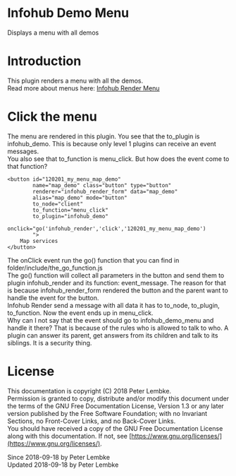 # Infohub Demo Menu
Displays a menu with all demos  

# Introduction
This plugin renders a menu with all the demos.  
Read more about menus here: [Infohub Render Menu](plugin,infohub_rendermenu)  

# Click the menu
The menu are rendered in this plugin. You see that the to_plugin is infohub_demo. This is because only level 1 plugins can receive an event messages.  
You also see that to_function is menu_click. But how does the event come to that function?  

```
<button id="120201_my_menu_map_demo"
        name="map_demo" class="button" type="button"
        renderer="infohub_render_form" data="map_demo"
        alias="map_demo" mode="button"
        to_node="client"
        to_function="menu_click"
        to_plugin="infohub_demo"
        onclick="go('infohub_render','click','120201_my_menu_map_demo')
        ">
    Map services
</button>
```

The onClick event run the go() function that you can find in folder/include/the_go_function.js  
The go() function will collect all parameters in the button and send them to plugin infohub_render and its function: event_message. The reason for that is because infohub_render_form rendered the button and the parent want to handle the event for the button.  
Infohub Render send a message with all data it has to to_node, to_plugin, to_function. Now the event ends up in menu_click.  
Why can I not say that the event should go to infohub_demo_menu and handle it there? That is because of the rules who is allowed to talk to who. A plugin can answer its parent, get answers from its children and talk to its siblings. It is a security thing.  

# License
This documentation is copyright (C) 2018 Peter Lembke.  
Permission is granted to copy, distribute and/or modify this document under the terms of the GNU Free Documentation License, Version 1.3 or any later version published by the Free Software Foundation; with no Invariant Sections, no Front-Cover Links, and no Back-Cover Links.  
You should have received a copy of the GNU Free Documentation License along with this documentation. If not, see [https://www.gnu.org/licenses/](https://www.gnu.org/licenses/).  

Since 2018-09-18 by Peter Lembke  
Updated 2018-09-18 by Peter Lembke  
